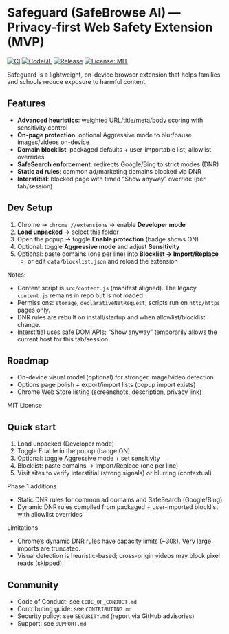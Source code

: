# Safeguard (SafeBrowse AI) — Privacy-first Web Safety Extension (MVP)

[![CI](https://github.com/DipesThapa/safebrowse-ai/actions/workflows/ci.yml/badge.svg)](https://github.com/DipesThapa/safebrowse-ai/actions/workflows/ci.yml) [![CodeQL](https://github.com/DipesThapa/safebrowse-ai/actions/workflows/codeql.yml/badge.svg)](https://github.com/DipesThapa/safebrowse-ai/actions/workflows/codeql.yml) [![Release](https://github.com/DipesThapa/safebrowse-ai/actions/workflows/release.yml/badge.svg)](https://github.com/DipesThapa/safebrowse-ai/actions/workflows/release.yml) [![License: MIT](https://img.shields.io/badge/License-MIT-green.svg)](LICENSE)

Safeguard is a lightweight, on-device browser extension that helps families and schools
reduce exposure to harmful content.

## Features
- **Advanced heuristics**: weighted URL/title/meta/body scoring with sensitivity control
- **On-page protection**: optional Aggressive mode to blur/pause images/videos on-device
- **Domain blocklist**: packaged defaults + user-importable list; allowlist overrides
- **SafeSearch enforcement**: redirects Google/Bing to strict modes (DNR)
- **Static ad rules**: common ad/marketing domains blocked via DNR
- **Interstitial**: blocked page with timed “Show anyway” override (per tab/session)

## Dev Setup
1. Chrome → `chrome://extensions` → enable **Developer mode**
2. **Load unpacked** → select this folder
3. Open the popup → toggle **Enable protection** (badge shows ON)
4. Optional: toggle **Aggressive mode** and adjust **Sensitivity**
5. Optional: paste domains (one per line) into **Blocklist → Import/Replace**
   - or edit `data/blocklist.json` and reload the extension

Notes:
- Content script is `src/content.js` (manifest aligned). The legacy `content.js` remains in repo but is not loaded.
- Permissions: `storage`, `declarativeNetRequest`; scripts run on `http/https` pages only.
- DNR rules are rebuilt on install/startup and when allowlist/blocklist change.
- Interstitial uses safe DOM APIs; “Show anyway” temporarily allows the current host for this tab/session.

## Roadmap
- On-device visual model (optional) for stronger image/video detection
- Options page polish + export/import lists (popup import exists)
- Chrome Web Store listing (screenshots, description, privacy link)

MIT License

## Quick start
1) Load unpacked (Developer mode)
2) Toggle Enable in the popup (badge ON)
3) Optional: toggle Aggressive mode + set sensitivity
4) Blocklist: paste domains → Import/Replace (one per line)
5) Visit sites to verify interstitial (strong signals) or blurring (contextual)

Phase 1 additions
- Static DNR rules for common ad domains and SafeSearch (Google/Bing)
- Dynamic DNR rules compiled from packaged + user-imported blocklist with allowlist overrides

Limitations
- Chrome’s dynamic DNR rules have capacity limits (~30k). Very large imports are truncated.
- Visual detection is heuristic-based; cross-origin videos may block pixel reads (skipped).

## Community
- Code of Conduct: see `CODE_OF_CONDUCT.md`
- Contributing guide: see `CONTRIBUTING.md`
- Security policy: see `SECURITY.md` (report via GitHub advisories)
- Support: see `SUPPORT.md`
